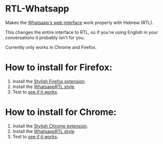 # RTL-Whatsapp
Makes the [Whatsapp's web interface](https://web.whatsapp.com/) work properly with Hebrew (RTL).

This changes the entire interface to RTL, so if you're using English in your conversations it probably isn't for you.

Currently only works in Chrome and Firefox.

# How to install for Firefox:
1. Install the [Stylish Firefox extension](https://addons.mozilla.org/en-us/firefox/addon/stylish/ "Stylish's Firefox add-on page").
2. Install the [WhatsappRTL style](https://userstyles.org/styles/110154/whatsapprtl "The WhatsappRTL Stylish page.").
3. Test to [see if it works](https://web.whatsapp.com/ "WhatsApp web interface.").

# How to install for Chrome:
1. Install the [Stylish Chrome extension](https://chrome.google.com/webstore/detail/stylish/fjnbnpbmkenffdnngjfgmeleoegfcffe "Stylish's Chrome Web Store page").
2. Install the [WhatsappRTL style](https://userstyles.org/styles/110154/whatsapprtl "The WhatsappRTL Stylish page.").
3. Test to [see if it works](https://web.whatsapp.com/ "WhatsApp web interface.").


